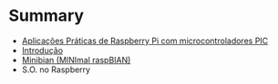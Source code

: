 # Summary

* [Aplicações Práticas de Raspberry Pi com microcontroladores PIC](README.md)
* [Introdução](introducao.md)
* [Minibian (MINImal raspBIAN)](minibian_minimal_raspbian.md)
* S.O. no Raspberry

